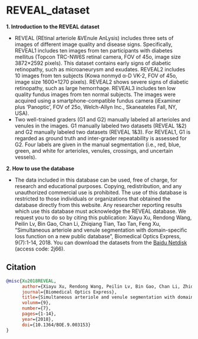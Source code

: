 # REVEAL_dataset

**1. Introduction to the REVEAL dataset**
* REVEAL (REtinal arteriole &VEnule AnLysis) includes three sets of images of different image quality and disease signs. Specifically, REVEAL1 includes ten images from ten participants with diabetes mellitus (Topcon TRC-NW6S retinal camera, FOV of 45o, image size 3872×2592 pixels). This dataset contains early signs of diabetic retinopathy, such as microaneurysm and exudates. REVEAL2 includes 10 images from ten subjects (Kowa nonmyd α-D VK-2, FOV of 45o, image size 1600×1270 pixels). REVEAL2 shows severe signs of diabetic retinopathy, such as large hemorrhage. REVEAL3 includes ten low quality fundus images from ten normal subjects. The images were acquired using a smartphone-compatible fundus camera (iExaminer plus ‘Panoptic’, FOV of 25o, Welch-Allyn Inc., Skaneateles Fall, NY, USA).
* Two well-trained graders (G1 and G2) manually labeled all arterioles and venules in the images. G1 manually labeled two datasets (REVEAL 1&2) and G2 manually labeled two datasets (REVEAL 1&3). For REVEAL1, G1 is regarded as ground truth and inter-grader repeatability is assessed for G2. Four labels are given in the manual segmentation (i.e., red, blue, green, and white for arterioles, venules, crossings, and uncertain vessels).

**2. How to use the database**
* The data included in this database can be used, free of charge, for research and educational purposes. Copying, redistribution, and any unauthorized commercial use is prohibited. The use of this database is restricted to those individuals or organizations that obtained the database directly from this website. Any researcher reporting results which use this database must acknowledge the REVEAL database. We request you to do so by citing this publication: Xiayu Xu, Rendong Wang, Peilin Lv, Bin Gao, Chan Li, Zhiqiang Tian, Tao Tan, Feng Xu, “Simultaneous arteriole and venule segmentation with domain-specific loss function on a new public database”, Biomedical Optics Express, 9(7):1-14, 2018. You can download the datasets from the [Baidu Netdisk](https://pan.baidu.com/s/1AX4LlcK1C66OJC6ODMV3Vg?pwd=2j66) (access code: 2j66). 

## Citation

```bibtex
@misc{Xu2018REVEAL,
      author={Xiayu Xu, Rendong Wang, Peilin Lv, Bin Gao, Chan Li, Zhiqiang Tian, Tao Tan, Feng Xu},
      journal={Biomedical Optics Express},
      title={Simultaneous arteriole and venule segmentation with domain-specific loss function on a new public database}, 
      volunm={9},
      number={7},
      pages={1-14},
      year={2018},
      doi={10.1364/BOE.9.003153}
}
```
